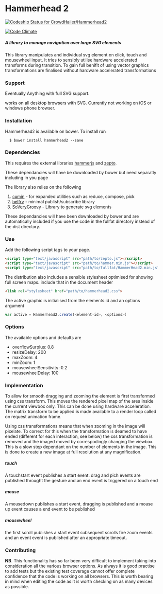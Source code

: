 Hammerhead 2
============

[ ![Codeship Status for CrowdHailer/Hammerhead2](https://www.codeship.io/projects/d312c9d0-cc53-0131-b833-02443375fc0a/status?branch=master)](https://www.codeship.io/projects/22673)

[![Code Climate](https://codeclimate.com/github/CrowdHailer/Hammerhead2.png)](https://codeclimate.com/github/CrowdHailer/Hammerhead2)

##### A library to manage navigation over large SVG elements
This library manipulates and individual svg element on click, touch and mousewheel input. It tries to sensibly utilise hardware accelerated transforms during transition. To gain full benifit of using vector graphics transformations are finalised without hardware accelerated transformations

### Support

Eventually Anything with full SVG support.

works on all desktop browsers with SVG.
Currently not working on iOS or windows phone browser.

### Installation

Hammerhead2 is available on bower. To install run

```
  $ bower install hammerhead2 --save
```

### Dependencies 

This requires the external libraries [hammerjs](http://eightmedia.github.io/hammer.js/) and [zepto](http://zeptojs.com/).

These dependancies will have be downloaded by bower but need separatly including in you page

The library also relies on the following

1. [cumin](https://github.com/CrowdHailer/cuminjs) - for expanded utilities such as reduce, compose, pick
2. [belfry](https://github.com/CrowdHailer?tab=repositories) - minimal publish/subscribe library
3. [SoVeryGroovy](https://github.com/CrowdHailer/SoVeryGroovy) - Library to generate svg elements

These dependancies will have been downloaded by bower and are automatically included if you use the code in the fullfat directory instead of the dist directory.

### Use

Add the following script tags to your page.

```html
<script type="text/javascript" src="path/to/zepto.js"></script>
<script type="text/javascript" src="path/to/hammer.min.js"></script>
<script type="text/javascript" src="path/to/fullfat/HammerHead2.min.js"></script>
```

The distribution also includes a sensible stylesheet optimised for showing full screen maps. include that in the document header

```html
<link rel="stylesheet" href="path/to/hammerhead2.css">
```

The active graphic is initialised from the elements id and an options argument

```js
var active = Hammerhead2.create(<element-id>, <options>)
```

### Options

The available options and defaults are

- overflowSurplus: 0.8
- resizeDelay: 200
- maxZoom: 4
- minZoom: 1
- mousewheelSensitivity: 0.2
- mousewheelDelay: 100

### Implementation
To allow for smooth dragging and zooming the element is first transformed using css transform. This moves the rendered pixel map of the area inside the current viewbox only. This can be done using hardware acceleration. The matrix transform to be applied is made available to a render loop called on request animation frame. 

Using css transformations means that when zooming in the image will pixelate. To correct for this when the transformation is deamed to have ended (different for each interaction, see below) the css transformation is removed and the imaged moved by correspodingly changing the viewbox. This is a slow step dependant on the number of elements in the image. This is done to create a new image at full resolution at any magnification.

##### touch
A touchstart event publishes a start event. drag and pich events are published throught the gesture and an end event is triggered on a touch end

##### mouse
A mousedown publishes a start event, dragging is published and a mouse up event causes a end event to be published

##### mousewheel
the first scroll publishes a start event subsequent scrolls fire zoom events and an event event is published after an appropriate timeout.

### Contributing
**NB.** This functionality has so far been very difficult to implement taking into consideration all the various browser options. As always it is good practise to add tests but the existing test coverage cannot offer complete confidence that the code is working on all browsers. This is worth bearing in mind when editing the code as it is worth checking on as many devices as possible.

